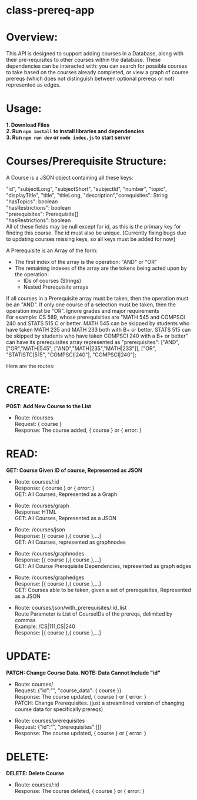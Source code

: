 # class-prereq-app

# Overview: 

This API is designed to support adding courses in a Database, along with their pre-requisites to other courses within the database. These dependencies can be interacted with: you can search for possible courses to take based on the courses already completed, or view a graph of course prereqs (which does not distinguish between optional prereqs or not) represented as edges. 

# Usage: 

**1. Download Files**  
**2. Run `npm install` to install libraries and dependencies**  
**3. Run `npm run dev` or `node index.js` to start server**  

# Courses/Prerequisite Structure: 

A Course is a JSON object containing all these keys: 

"id", "subjectLong", "subjectShort", "subjectId", "number", "topic", "displayTitle", "title", "titleLong, "description","corequisites": String  
"hasTopics": boolean  
"hasRestrictions": boolean  
"prerequisites": Prerequisite[]   
"hasRestrictions": boolean  
All of these fields may be null except for id, as this is the primary key for finding this course. The id must also be unique. [Currently fixing bugs due to updating courses missing keys, so all keys must be added for now]  

A Prerequisite is an Array of the form:  
- The first index of the array is the operation: "AND" or "OR"  
- The remaining indexes of the array are the tokens being acted upon by the operation:  
  - IDs of courses (Strings)  
  - Nested Prerequisite arrays
  
If all courses in a Prerequisite array must be taken, then the operation must be an "AND". If only one course of a selection must be taken, then the operation must be "OR". Ignore grades and major requirements  
For example: CS 589, whose prerequisities are "MATH 545 and COMPSCI 240 and STATS 515 C or better. MATH 545 can be skipped by students who have taken MATH 235 and MATH 233 both with B+ or better. STATS 515 can be skipped by students who have taken COMPSCI 240 with a B+ or better" can have its prerequisites array represented as "prerequisites": ["AND", ["OR","MATH|545", ["AND","MATH|235","MATH|233"]], ["OR", "STATISTC|515", "COMPSCI|240"], "COMPSCI|240"]; 

Here are the routes:

# CREATE:

**POST: Add New Course to the List**

- Route: /courses  
Request: { course }  
Response: The course added, { course } or { error: }  
# READ:

**GET: Course Given ID of course, Represented as JSON**

- Route: courses/:id  
Response: { course } or { error: }  
GET: All Courses, Represented as a Graph  

- Route: /courses/graph  
Response: HTML  
GET: All Courses, Represented as a JSON  

- Route: /courses/json  
Response: [{ course },{ course },...]  
GET: All Courses, represented as graphnodes  

- Route: /courses/graphnodes  
Response:  [{ course },{ course },...]  
GET: All Course Prerequisite Dependencies, represented as graph edges  

- Route: /courses/graphedges  
Response:  [{ course },{ course },...]  
GET: Courses able to be taken, given a set of prerequisites, Represented as a JSON  

- Route: courses/json/with_prerequisites/:id_list  
Route Parameter is List of CourseIDs of the prereqs, delimited by commas  
Example: /CS|111,CS|240  
Response:  [{ course },{ course },...]  
# UPDATE:

**PATCH: Change Course Data. NOTE: Data Cannot Include "id"**

- Route: courses/  
Request: {"id":"", "course_data": { course }}  
Response: The course updated, { course } or { error: }  
PATCH: Change Prerequisites. (just a streamlined version of changing course data for specifically prereqs)  

- Route: courses/prerequisites  
Request: {"id":"", "prerequisites":[]}  
Response: The course updated, { course } or { error: }  
# DELETE:

**DELETE: Delete Course**

- Route: courses/:id  
Response: The course deleted, { course } or { error: }  
